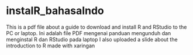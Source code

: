 # instalR_bahasaIndo
This is a pdf file about a guide to download and install R and RStudio to the PC or laptop. Ini adalah file PDF mengenai panduan mengunduh dan menginstal R dan RStudio pada laptop
I also uploaded a slide about the introduction to R made with xaringan 
